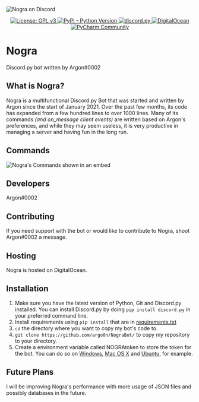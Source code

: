 ![Nogra on Discord](https://i.imgur.com/wOmBZdk.png)

<p align="center">
  <a href="https://www.gnu.org/licenses/gpl-3.0">
    <img src="https://img.shields.io/badge/License-GPLv3-blue.svg" alt="License: GPL v3">
  </a>
  <a href="https://www.python.org/downloads/">
    <img alt="PyPI - Python Version" src="https://img.shields.io/pypi/pyversions/Red-Discordbot">
  </a>
  <a href="https://github.com/Rapptz/discord.py/">
     <img src="https://img.shields.io/badge/discord-py-blue.svg" alt="discord.py">
  </a>
  <a href="https://heroku.com">
    <img src="https://img.shields.io/badge/Hosted%20on-DigitalOcean-blue" alt="DigitalOcean">
  </a>
  <a href='https://www.jetbrains.com/pycharm/'>
      <img src='https://img.shields.io/badge/IDLE-PyCharm-18d68c' alt='PyCharm Community' />
  </a>
</p>

# Nogra

Discord.py bot written by Argon#0002

## What is Nogra?
Nogra is a multifunctional Discord.py Bot that was started and written by Argon since the start of January 2021. Over the past few months, its code has expanded from a few hundred lines to over 1000 lines. Many of its commands *(and on_message client events)* are written based on Argon's preferences, and while they may seem useless, it is very productive in managing a server and having fun in the long run.

## Commands
![Nogra's Commands shown in an embed](https://i.ibb.co/jrR55vz/image.png)

## Developers
Argon#0002

## Contributing
If you need support with the bot or would like to contribute to Nogra, shoot Argon#0002 a message.

## Hosting
Nogra is hosted on DigitalOcean.

## Installation
  1. Make sure you have the latest version of Python, Git and Discord.py installed. You can install Discord.py by doing `pip install discord.py` in your preferred command line.
  2. Install requirements using `pip install` that are in <a href="https://github.com/argo0n/NograBot/blob/master/requirements.txt">requirements.txt</a>
  3. `cd` the directory where you want to copy my bot's code to.
  4. `git clone https://github.com/argo0n/NograBot/` to copy my repository to your directory.
  5. Create a environment variable called NOGRAtoken to store the token for the bot. You can do so on <a href="https://docs.oracle.com/en/database/oracle/machine-learning/oml4r/1.5.1/oread/creating-and-modifying-environment-variables-on-windows.html">Windows</a>, <a href="https://apple.stackexchange.com/questions/106778/how-do-i-set-environment-variables-on-os-x">Mac OS X</a> and <a href="https://askubuntu.com/questions/58814/how-do-i-add-environment-variables">Ubuntu</a>, for example.
  
 ## Future Plans
 I will be improving Nogra's performance with more usage of JSON files and possibly databases in the future.
